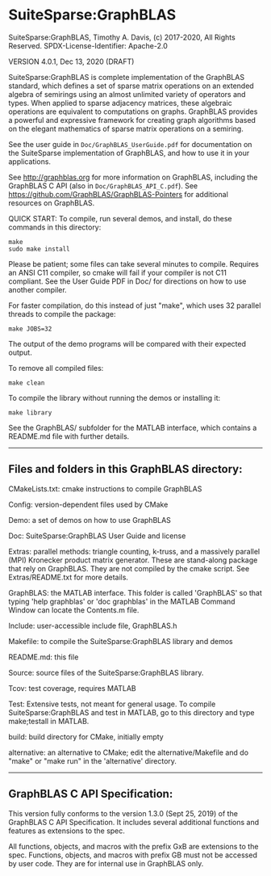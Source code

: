 # SuiteSparse:GraphBLAS

SuiteSparse:GraphBLAS, Timothy A. Davis, (c) 2017-2020, All Rights Reserved.
SPDX-License-Identifier: Apache-2.0

VERSION 4.0.1, Dec 13, 2020 (DRAFT)

SuiteSparse:GraphBLAS is complete implementation of the GraphBLAS standard,
which defines a set of sparse matrix operations on an extended algebra of
semirings using an almost unlimited variety of operators and types.  When
applied to sparse adjacency matrices, these algebraic operations are equivalent
to computations on graphs.  GraphBLAS provides a powerful and expressive
framework for creating graph algorithms based on the elegant mathematics of
sparse matrix operations on a semiring.

See the user guide in `Doc/GraphBLAS_UserGuide.pdf` for documentation on the
SuiteSparse implementation of GraphBLAS, and how to use it in your
applications.

See http://graphblas.org for more information on GraphBLAS, including the
GraphBLAS C API (also in `Doc/GraphBLAS_API_C.pdf`).  See
https://github.com/GraphBLAS/GraphBLAS-Pointers
for additional resources on GraphBLAS.


QUICK START: To compile, run several demos, and install, do these commands in
this directory:

    make
    sudo make install

Please be patient; some files can take several minutes to compile.  Requires an
ANSI C11 compiler, so cmake will fail if your compiler is not C11 compliant.
See the User Guide PDF in Doc/ for directions on how to use another compiler.

For faster compilation, do this instead of just "make", which uses 32
parallel threads to compile the package:

    make JOBS=32

The output of the demo programs will be compared with their expected output.

To remove all compiled files:

    make clean

To compile the library without running the demos or installing it:

    make library

See the GraphBLAS/ subfolder for the MATLAB interface, which contains a
README.md file with further details.

--------------------------------------------------------------------------------
## Files and folders in this GraphBLAS directory:

CMakeLists.txt:  cmake instructions to compile GraphBLAS

Config:         version-dependent files used by CMake

Demo:           a set of demos on how to use GraphBLAS

Doc:            SuiteSparse:GraphBLAS User Guide and license

Extras:         parallel methods: triangle counting, k-truss, and a
                massively parallel (MPI) Kronecker product matrix generator.
                These are stand-along package that rely on GraphBLAS.  They
                are not compiled by the cmake script.  See Extras/README.txt
                for more details.

GraphBLAS:      the MATLAB interface.  This folder is called 'GraphBLAS' so
                that typing 'help graphblas' or 'doc graphblas' in the MATLAB
                Command Window can locate the Contents.m file.

Include:        user-accessible include file, GraphBLAS.h

Makefile:       to compile the SuiteSparse:GraphBLAS library and demos

README.md:      this file

Source:         source files of the SuiteSparse:GraphBLAS library.

Tcov:           test coverage, requires MATLAB

Test:           Extensive tests, not meant for general usage.  To compile
                SuiteSparse:GraphBLAS and test in MATLAB, go to this directory
                and type make;testall in MATLAB.

build:          build directory for CMake, initially empty

alternative:    an alternative to CMake; edit the alternative/Makefile and do
                "make" or "make run" in the 'alternative' directory.

--------------------------------------------------------------------------------

## GraphBLAS C API Specification:

This version fully conforms to the version 1.3.0 (Sept 25, 2019)
of the GraphBLAS C API Specification.  It includes several additional functions
and features as extensions to the spec.

All functions, objects, and macros with the prefix GxB are extensions to
the spec.  Functions, objects, and macros with prefix GB must not be accessed
by user code.  They are for internal use in GraphBLAS only.

